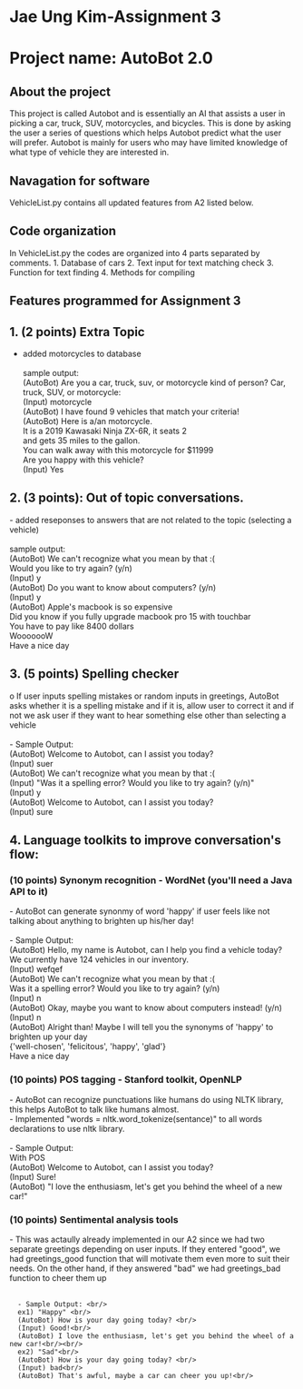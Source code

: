 <h1>Jae Ung Kim-Assignment 3</h1>
<h1>Project name: AutoBot 2.0</h1>

<h2>About the project</h2>
This project is called Autobot and is essentially an AI that assists a user in picking a car, truck, SUV, motorcycles, and bicycles. This is done by asking the user a series of questions which helps Autobot predict what the user will prefer. Autobot is mainly for users who may have limited knowledge of what type of vehicle they are interested in.

<h2>Navagation for software</h2>

VehicleList.py contains all updated features from A2 listed below.

<h2>Code organization</h2>
In VehicleList.py the codes are organized into 4 parts separated by comments.
1. Database of cars
2. Text input for text matching check
3. Function for text finding 
4. Methods for compiling 

<h2>Features programmed for Assignment 3</h2>

<h2>1. (2 points) Extra Topic </h2>

- added motorcycles to database<br/><br/>
sample output:<br/>
  (AutoBot)   Are you a car, truck, suv, or motorcycle kind of person? Car, truck, SUV, or motorcycle:<br/>
  (Input)     motorcycle<br/>
  (AutoBot)   I have found 9 vehicles that match your criteria!<br/>
  (AutoBot)   Here is a/an motorcycle.<br/>
              It is a 2019 Kawasaki Ninja ZX-6R, it seats 2<br/>
              and gets 35 miles to the gallon.<br/>
              You can walk away with this motorcycle for $11999<br/>
              Are you happy with this vehicle?<br/>
  (Input)     Yes<br/>

<h2>2. (3 points): Out of topic conversations.</h2>
- added reseponses to answers that are not related to the topic (selecting a vehicle)<br/><br/>
sample output:<br/>
  (AutoBot)   We can't recognize what you mean by that :(<br/>
              Would you like to try again? (y/n)<br/>
  (Input)     y<br/>
  (AutoBot)   Do you want to know about computers? (y/n)<br/>
  (Input)     y<br/>
  (AutoBot)   Apple's macbook is so expensive<br/>
              Did you know if you fully upgrade macbook pro 15 with touchbar<br/>
              You have to pay like 8400 dollars<br/>
              WooooooW<br/>
              Have a nice day<br/>
<h2>3. (5 points) Spelling checker</h2>
    o If user inputs spelling mistakes or random inputs in greetings, AutoBot asks whether it is a spelling mistake 
      and if it is, allow user to correct it and if not we ask user if they want to hear something else other than selecting a vehicle<br/><br/>
      - Sample Output:<br/>
        (AutoBot)   Welcome to Autobot, can I assist you today?<br/>
        (Input)     suer<br/>
        (AutoBot)   We can't recognize what you mean by that :(<br/>
        (Input)     "Was it a spelling error? Would you like to try again? (y/n)"<br/>
        (Input)     y<br/>
        (AutoBot)   Welcome to Autobot, can I assist you today?<br/>
        (Input)     sure<br/>
<h2>4. Language toolkits to improve conversation's flow:</h2>
<h3>(10 points) Synonym recognition - WordNet (you'll need a Java API to it)</h3>
    - AutoBot can generate synonmy of word 'happy' if user feels like not talking about anything to brighten up his/her day!<br/><br/>
    - Sample Output:<br/>
      (AutoBot)   Hello, my name is Autobot, can I help you find a vehicle today?<br/>
                  We currently have 124 vehicles in our inventory.<br/>
      (Input)     wefqef<br/>
      (AutoBot)   We can't recognize what you mean by that :(<br/>
                  Was it a spelling error? Would you like to try again? (y/n)<br/>
      (Input)     n<br/>
      (AutoBot)   Okay, maybe you want to know about computers instead! (y/n)<br/>
      (Input)     n<br/>
      (AutoBot)   Alright than! Maybe I will tell you the synonyms of 'happy' to brighten up your day<br/>
                  {'well-chosen', 'felicitous', 'happy', 'glad'}<br/>
                  Have a nice day<br/>
<h3>(10 points) POS tagging - Stanford toolkit, OpenNLP</h3>
      - AutoBot can recognize punctuations like humans do using NLTK library, this helps AutoBot to talk like humans almost.<br/>
      - Implemented "words = nltk.word_tokenize(sentance)" to all words declarations to use nltk library.<br/><br/>
      - Sample Output:<br/>
        With POS<br/>
        (AutoBot)   Welcome to Autobot, can I assist you today?<br/>
        (Input)     Sure!<br/>
        (AutoBot)   "I love the enthusiasm, let's get you behind the wheel of a new car!"<br/>
        
 <h3>(10 points) Sentimental analysis tools</h3>
      - This was actaully already implemented in our A2 since we had two separate greetings depending on user inputs. If they entered "good", we had greetings_good function that will motivate them even more to suit their needs. On the other hand, if they answered "bad" we had greetings_bad function to cheer them up <br/><br/>
      
      - Sample Output: <br/> 
      ex1) "Happy" <br/>
      (AutoBot) How is your day going today? <br/>
      (Input) Good!<br/>
      (AutoBot) I love the enthusiasm, let's get you behind the wheel of a new car!<br/><br/>
      ex2) "Sad"<br/>
      (AutoBot) How is your day going today? <br/>
      (Input) bad<br/>
      (AutoBot) That's awful, maybe a car can cheer you up!<br/>


       
